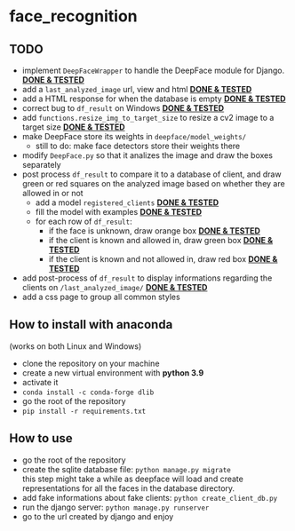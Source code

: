 # face_recognition

## TODO

- implement `DeepFaceWrapper` to handle the DeepFace module for Django. <ins>**DONE & TESTED**</ins>
- add a `last_analyzed_image` url, view and html <ins>**DONE & TESTED**</ins>
- add a HTML response for when the database is empty <ins>**DONE & TESTED**</ins>
- correct bug to `df_result` on Windows <ins>**DONE & TESTED**</ins>
- add `functions.resize_img_to_target_size` to resize a cv2 image to a target size <ins>**DONE & TESTED**</ins>
- make DeepFace store its weights in `deepface/model_weights/`
    - still to do: make face detectors store their weights there
- modify `DeepFace.py` so that it analizes the image and draw the boxes separately
- post process `df_result` to compare it to a database of client, and draw green or red squares on the analyzed image based on whether they are allowed in or not
    - add a model `registered_clients` <ins>**DONE & TESTED**</ins>
    - fill the model with examples <ins>**DONE & TESTED**</ins>
    - for each row of `df_result`:
        - if the face is unknown, draw orange box  <ins>**DONE & TESTED**</ins>
        - if the client is known and allowed in, draw green box  <ins>**DONE & TESTED**</ins>
        - if the client is known and not allowed in, draw red box  <ins>**DONE & TESTED**</ins>
- add post-process of `df_result` to display informations regarding the clients on `/last_analyzed_image/`  <ins>**DONE & TESTED**</ins>
- add a css page to group all common styles

## How to install with anaconda

(works on both Linux and Windows)

- clone the repository on your machine
- create a new virtual environment with **python 3.9**
- activate it
- `conda install -c conda-forge dlib`
- go the root of the repository
- `pip install -r requirements.txt`

## How to use

- go the root of the repository
- create the sqlite database file: `python manage.py migrate`<br>
this step might take a while as deepface will load and create representations for all the faces in the database directory.
- add fake informations about fake clients: `python create_client_db.py`
- run the django server: `python manage.py runserver`
- go to the url created by django and enjoy
